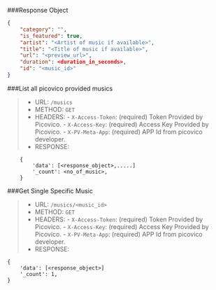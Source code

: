 ###Response Object
```json
{
    "category": "",
    "is_featured": true,
    "artist": "<Artist of music if available>",
    "title": "<Title of music if available>",
    "url": "<preview_url>",
    "duration": <duration_in_seconds>,
    "id": "<music_id>"
}
```
###List all picovico provided musics
>- URL: `/musics`
>- METHOD: `GET`
>- HEADERS:
    - `X-Access-Token`: (required) Token Provided by Picovico.
    - `X-Access-Key`: (required) Access Key Provided by Picovico.
    - `X-PV-Meta-App`: (required) APP Id from picovico developer.
>- RESPONSE:
        
        {
            'data': [<response_object>,.....]
            '_count': <no_of_music>,
        }

###Get Single Specific Music
>- URL: `/musics/<music_id>`
>- METHOD: `GET`
>- HEADERS:
    - `X-Access-Token`: (required) Token Provided by Picovico.
    - `X-Access-Key`: (required) Access Key Provided by Picovico.
    - `X-PV-Meta-App`: (required) APP Id from picovico developer.
>- RESPONSE:
    
    {
        'data': [<response_object>]
        '_count': 1,
    }
